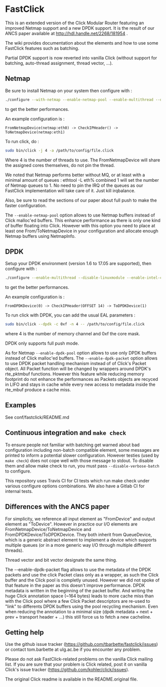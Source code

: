 FastClick
=========
This is an extended version of the Click Modular Router featuring an
improved Netmap support and a new DPDK support. It is the result of
our ANCS paper available at http://hdl.handle.net/2268/181954 .

The wiki provides documentation about the elements and how to use some FastClick features
such as batching.

Partial DPDK support is now reverted into vanilla Click (without support for 
batching, auto-thread assignment, thread vector, ...).

Netmap
------
Be sure to install Netmap on your system then configure with :
```bash
./configure --with-netmap --enable-netmap-pool --enable-multithread --disable-linuxmodule --enable-intel-cpu --enable-user-multithread --verbose --enable-select=poll CFLAGS="-O3" CXXFLAGS="-std=gnu++11 -O3"  --disable-dynamic-linking --enable-poll --enable-bound-port-transfer --enable-local --enable-zerocopy --enable-batch
```
to get the better performances.

An example configuration is :
```
FromNetmapDevice(netmap:eth0) -> CheckIPHeader() -> ToNetmapDevice(netmap:eth1)
```

To run click, do :
```bash
sudo bin/click -j 4 -a /path/to/config/file.click
```
Where 4 is the number of threads to use. The FromNetmapDevice will share the assigned cores themselves, do not pin the thread.

We noted that Netmap performs better without MQ, or at least with a minimal amount of queues :
ethtool -L eth% combined 1
will set the number of Netmap queues to 1. No need to pin the IRQ of the queues as our FastClick implementation will
take care of it. Just kill irqbalance.

Also, be sure to read the sections of our paper about full push to make the faster configuration.

The `--enable-netmap-pool` option allows to use Netmap buffers instead of Click malloc'ed buffers. This enhance performance as there is only one kind of buffer floating into Click. However with this option you need to place at least one From/ToNetmapDevice in your configuration and allocate enough Netmap buffers using NetmapInfo.

DPDK
----
Setup your DPDK environment (version 1.6 to 17.05 are supported), then configure with :
```bash
./configure --enable-multithread --disable-linuxmodule --enable-intel-cpu --enable-user-multithread --verbose CFLAGS="-g -O3" CXXFLAGS="-g -std=gnu++11 -O3" --disable-dynamic-linking --enable-poll --enable-bound-port-transfer --enable-dpdk --enable-batch --with-netmap=no --enable-zerocopy --enable-dpdk-pool --disable-dpdk-packet
```
to get the better performances.

An example configuration is :
```
FromDPDKDevice(0) -> CheckIPHeader(OFFSET 14) -> ToDPDKDevice(1)
```

To run click with DPDK, you can add the usual EAL parameters :
```bash
sudo bin/click --dpdk -c 0xf -n 4 -- /path/to/config/file.click
```
where 4 is the number of memory channel and 0xf the core mask.

DPDK only supports full push mode.

As for Netmap `--enable-dpdk-pool` option allows to use only DPDK buffers instead of Click malloc'ed buffers.
The `--enable-dpdk-packet` option allows to use DPDK packet handling mechanism instead of of Click's Packet object. All Packet function will be changed by wrappers around DPDK's rte\_pktmbuf functions. However this feature while reducing memory footprint do not enhance the performances as Packets objects are recyced in LIFO and stays in cache while every new access to metadata inside the rte\_mbuf produce a cache miss.

Examples
--------
See conf/fastclick/README.md

Continuous integration and `make check`
---------------------------------------
To ensure people not familiar with batching get warned about bad configuration including non-batch compatible element, some messages are printed to inform a potential slower configuration. However testies (used by `make check`) does not cope well with those message to stdout. To disable them and allow make check to run, you must pass `--disable-verbose-batch` to configure.

This repository uses Travis CI for CI tests which run make check under various configure options combinations. We also have a Gitlab CI for internal tests.

Differences with the ANCS paper
-------------------------------
For simplicity, we reference all input element as "FromDevice" and output
element as "ToDevice". However in practice our I/O elements are 
FromNetmapDevice/ToNetmapDevice and FromDPDKDevice/ToDPDKDevice. They both
inherit from QueueDevice, which is a generic abstract element to implement a
device which supports multiple queues (or in a more generic way I/O through
multiple different threads).

Thread vector and bit vector designate the same thing.

The --enable-dpdk-packet flag allows to use the metadata of the DPDK packets
and use the click Packet class only as a wrapper, as such the Click buffer
and the Click pool is completly unused. However we did not spoke of that feature
in the paper as this doesn't improve performance. DPDK metadata is written
in the beginning of the packet buffer. And writing the huge Click annotation
space (~164 bytes) leads to more cache miss than with the Click pool where a
few Click Packet descriptors are re-used to "link" to differents DPDK buffers
using the pool recycling mechanism. Even when reducing the annotation to a
minimal size (dpdk metadata + next + prev + transport header + ...) this still
force us to fetch a new cacheline.


Getting help
------------
Use the github issue tracker (https://github.com/tbarbette/fastclick/issues) or
contact tom.barbette at ulg.ac.be if you encounter any problem.

Please do not ask FastClick-related problems on the vanilla Click mailing list.
If you are sure that your problem is Click related, post it on vanilla Click's
issue tracker (https://github.com/kohler/click/issues).

The original Click readme is available in the README.original file.
